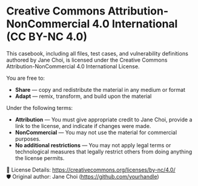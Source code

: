 # Creative Commons Attribution-NonCommercial 4.0 International (CC BY-NC 4.0)

This casebook, including all files, test cases, and vulnerability definitions authored by Jane Choi, is licensed under the Creative Commons Attribution-NonCommercial 4.0 International License.

You are free to:
- **Share** — copy and redistribute the material in any medium or format
- **Adapt** — remix, transform, and build upon the material

Under the following terms:
- **Attribution** — You must give appropriate credit to Jane Choi, provide a link to the license, and indicate if changes were made.
- **NonCommercial** — You may not use the material for commercial purposes.
- **No additional restrictions** — You may not apply legal terms or technological measures that legally restrict others from doing anything the license permits.

🔗 License Details: https://creativecommons.org/licenses/by-nc/4.0/  
🛡️ Original author: Jane Choi (https://github.com/yourhandle)  
